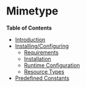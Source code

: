 Mimetype
========

**Table of Contents**

-   [Introduction](/intro/mime-magic.html)
-   [Installing/Configuring](/mime-magic/setup.html)
    -   [Requirements](/mime-magic/setup.html#Requirements)
    -   [Installation](/mime-magic/setup.html#Installation)
    -   [Runtime
        Configuration](/mime-magic/setup.html#Runtime%20Configuration)
    -   [Resource Types](/mime-magic/setup.html#Resource%20Types)
-   [Predefined Constants](/mime-magic/constants.html)
